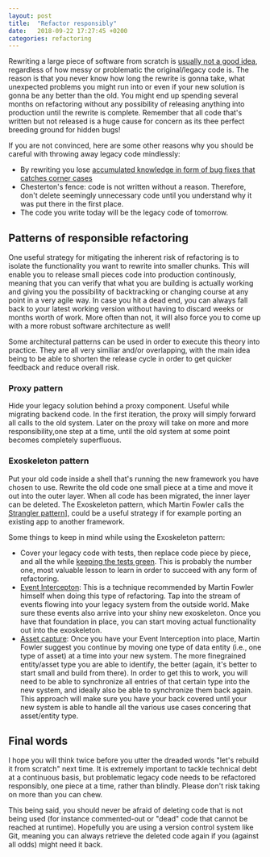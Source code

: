```yaml
---
layout: post
title:  "Refactor responsibly"
date:   2018-09-22 17:27:45 +0200
categories: refactoring
---
```

Rewriting a large piece of software from scratch is [usually not a good idea](https://www.joelonsoftware.com/2000/04/06/things-you-should-never-do-part-i/
), regardless of how messy or problematic the original/legacy code is. The reason is that you never know how long the rewrite is gonna take, what unexpected problems you might run into or even if your new solution is gonna be any better than the old. You might end up spending several months on refactoring without any possibility of releasing anything into production until the rewrite is complete. Remember that all code that's written but not released is a huge cause for concern as its thee perfect breeding ground for hidden bugs!

If you are not convinced, here are some other reasons why you should be careful with throwing away legacy code mindlessly:


* By rewriting you lose [accumulated knowledge in form of bug fixes that catches corner cases](http://cdn.pols.co.uk/papers/agile-approach-to-legacy-systems.pdf)
* Chesterton's fence: code is not written without a reason. Therefore, don't delete seemingly unnecessary code until you understand why it was put there in the first place.
* The code you write today will be the legacy code of tomorrow.

## Patterns of responsible refactoring

One useful strategy for mitigating the inherent risk of refactoring is to isolate the functionality you want to rewrite into smaller chunks. This will enable you to release small pieces code into production continously, meaning that you can verify that what you are building is actually working and giving you the possibility of backtracking or changing course at any point in a very agile way. In case you hit a dead end, you can always fall back to your latest working version without having to discard weeks or months worth of work.
More often than not, it will also force you to come up with a more robust software architecture as well!

Some architectural patterns can be used in order to execute this theory into practice. They are all very similiar and/or overlapping, with the main idea being to be able to shorten the release cycle in order to get quicker feedback and reduce overall risk. 

### Proxy pattern
Hide your legacy solution behind a proxy component. Useful while migrating backend code. In the first iteration, the proxy will simply forward all calls to the old system. Later on the proxy will take on more and more responsibility,one step at a time, until the old system at some point becomes completely superfluous.

### Exoskeleton pattern
Put your old code inside a shell that's running the new framework you have chosen to use. Rewrite the old code one small piece at a time and move it out into the outer layer. When all code has been migrated, the inner layer can be deleted. The Exoskeleton pattern, which Martin Fowler calls the [Strangler pattern](https://www.martinfowler.com/bliki/StranglerApplication.html)], could be a useful strategy if for example porting an existing app to another framework. 

Some things to keep in mind while using the Exoskeleton pattern:

* Cover your legacy code with tests, then replace code piece by piece, and all the while [keeping the tests green](https://www.youtube.com/watch?v=aWiwDdx_rdo). This is probably the number one, most valuable lesson to learn in order to succeed with any form of refactoring.
* [Event Intercepton](https://www.martinfowler.com/bliki/EventInterception.html): This is a technique recommended by Martin Fowler himself when doing this type of refactoring. Tap into the stream of events flowing into your legacy system from the outside world. Make sure these events also arrive into your shiny new exoskeleton. Once you have that foundation in place, you can start moving actual functionality out into the exoskeleton.
* [Asset capture](https://www.martinfowler.com/bliki/AssetCapture.html): Once you have your Event Interception into place, Martin Fowler suggest you continue by moving one type of data entity (i.e., one type of asset) at a time into your new system. The more finegrained entity/asset type you are able to identify, the better (again, it's better to start small and build from there). In order to get this to work, you will need to be able to synchronize all entries of that certain type into the new system, and ideally also be able to synchronize them back again. This approach will make sure you have your back covered until your new system is able to handle all the various use cases concering that asset/entity type.

## Final words
I hope you will think twice before you utter the dreaded words "let's rebuild it from scratch" next time. It is extremely important to tackle technical debt at a continuous basis, but problematic legacy code needs to be refactored responsibly, one piece at a time, rather than blindly. Please don't risk taking on more than you can chew.

This being said, you should never be afraid of deleting code that is not being used (for instance commented-out or "dead" code that cannot be reached at runtime). Hopefully you are using a version control system like Git, meaning you can always retrieve the deleted code again if you (against all odds) might need it back.

